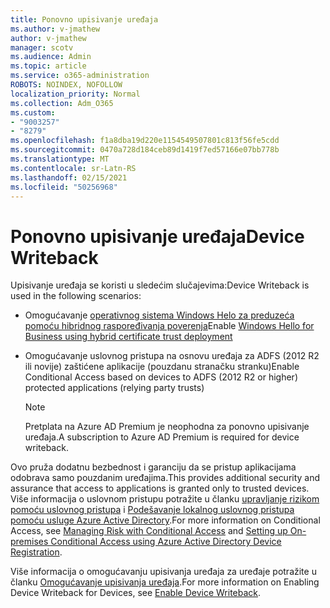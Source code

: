 ```yaml
---
title: Ponovno upisivanje uređaja
ms.author: v-jmathew
author: v-jmathew
manager: scotv
ms.audience: Admin
ms.topic: article
ms.service: o365-administration
ROBOTS: NOINDEX, NOFOLLOW
localization_priority: Normal
ms.collection: Adm_O365
ms.custom:
- "9003257"
- "8279"
ms.openlocfilehash: f1a8dba19d220e1154549507801c813f56fe5cdd
ms.sourcegitcommit: 0470a728d184ceb89d1419f7ed57166e07bb778b
ms.translationtype: MT
ms.contentlocale: sr-Latn-RS
ms.lasthandoff: 02/15/2021
ms.locfileid: "50256968"
---
```

# <a name="device-writeback"></a><span data-ttu-id="57275-102">Ponovno upisivanje uređaja</span><span class="sxs-lookup"><span data-stu-id="57275-102">Device Writeback</span></span>

<span data-ttu-id="57275-103">Upisivanje uređaja se koristi u sledećim slučajevima:</span><span class="sxs-lookup"><span data-stu-id="57275-103">Device Writeback is used in the following scenarios:</span></span>

- <span data-ttu-id="57275-104">Omogućavanje [operativnog sistema Windows Helo za preduzeća pomoću hibridnog raspoređivanja poverenja](https://docs.microsoft.com/windows/security/identity-protection/hello-for-business/hello-hybrid-cert-trust-prereqs#device-registration)</span><span class="sxs-lookup"><span data-stu-id="57275-104">Enable [Windows Hello for Business using hybrid certificate trust deployment](https://docs.microsoft.com/windows/security/identity-protection/hello-for-business/hello-hybrid-cert-trust-prereqs#device-registration)</span></span>
- <span data-ttu-id="57275-105">Omogućavanje uslovnog pristupa na osnovu uređaja za ADFS (2012 R2 ili novije) zaštićene aplikacije (pouzdanu stranačku stranku)</span><span class="sxs-lookup"><span data-stu-id="57275-105">Enable Conditional Access based on devices to ADFS (2012 R2 or higher) protected applications (relying party trusts)</span></span>

    > [!NOTE]
    > <span data-ttu-id="57275-106">Pretplata na Azure AD Premium je neophodna za ponovno upisivanje uređaja.</span><span class="sxs-lookup"><span data-stu-id="57275-106">A subscription to Azure AD Premium is required for device writeback.</span></span>

<span data-ttu-id="57275-107">Ovo pruža dodatnu bezbednost i garanciju da se pristup aplikacijama odobrava samo pouzdanim uređajima.</span><span class="sxs-lookup"><span data-stu-id="57275-107">This provides additional security and assurance that access to applications is granted only to trusted devices.</span></span> <span data-ttu-id="57275-108">Više informacija o uslovnom pristupu potražite u članku [upravljanje rizikom pomoću uslovnog pristupa](https://docs.microsoft.com/azure/active-directory/conditional-access/overview) i [Podešavanje lokalnog uslovnog pristupa pomoću usluge Azure Active Directory](https://docs.microsoft.com/azure/active-directory/devices/overview).</span><span class="sxs-lookup"><span data-stu-id="57275-108">For more information on Conditional Access, see [Managing Risk with Conditional Access](https://docs.microsoft.com/azure/active-directory/conditional-access/overview) and [Setting up On-premises Conditional Access using Azure Active Directory Device Registration](https://docs.microsoft.com/azure/active-directory/devices/overview).</span></span>

<span data-ttu-id="57275-109">Više informacija o omogućavanju upisivanja uređaja za uređaje potražite u članku [Omogućavanje upisivanja uređaja](https://docs.microsoft.com/azure/active-directory/hybrid/how-to-connect-device-writeback).</span><span class="sxs-lookup"><span data-stu-id="57275-109">For more information on Enabling Device Writeback for Devices, see [Enable Device Writeback](https://docs.microsoft.com/azure/active-directory/hybrid/how-to-connect-device-writeback).</span></span>
